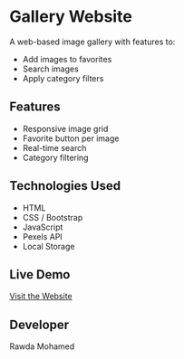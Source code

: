 # Gallery Website

A web-based image gallery with features to:

- Add images to favorites
- Search images
- Apply category filters

## Features

- Responsive image grid
- Favorite button per image
- Real-time search
- Category filtering

## Technologies Used

- HTML
- CSS / Bootstrap
- JavaScript
- Pexels API
- Local Storage

## Live Demo

[Visit the Website](https://rawdamohamed2.github.io/CodeAlpha_ImageGallery/)

## Developer

Rawda Mohamed

